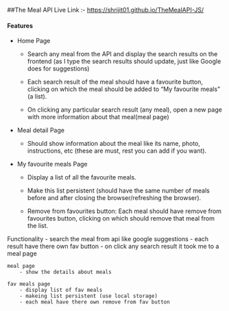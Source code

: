 ##The Meal API
Live Link :- https://shrijit01.github.io/TheMealAPI-JS/

#### Features 
- Home Page
    - Search any meal from the API and display the search results on the frontend (as I type the search results should update, just like Google does for suggestions)

    - Each search result of the meal should have a favourite button, clicking on which the meal should be added to “My favourite meals” (a list).

    - On clicking any particular search result (any meal), open a new page with more information about that meal(meal page)


- Meal detail Page
    - Should show information about the meal like its name, photo, instructions, etc (these are must, rest you can add if you want).


- My favourite meals Page
    - Display a list of all the favourite meals.
    - Make this list persistent (should have the same number of meals before and after closing the browser/refreshing the browser).

    - Remove from favourites button: Each meal should have remove from favourites button, clicking on which should remove that meal from the list.



Functionality
    - search the meal from api like google suggestions
    - each result have there own fav button
    - on click any search result it took me to a meal page

    meal page 
        - show the details about meals
    
    fav meals page
        - display list of fav meals
        - makeing list persistent (use local storage)
        - each meal have there own remove from fav button
